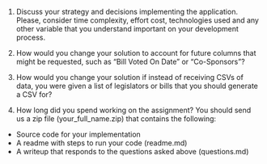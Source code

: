 
1. Discuss your strategy and decisions implementing the application. Please, consider time
complexity, effort cost, technologies used and any other variable that you understand
important on your development process.



2. How would you change your solution to account for future columns that might be
requested, such as “Bill Voted On Date” or “Co-Sponsors”?


3. How would you change your solution if instead of receiving CSVs of data, you were given a
list of legislators or bills that you should generate a CSV for?



4. How long did you spend working on the assignment?
You should send us a zip file (your_full_name.zip) that contains the following:
- Source code for your implementation
- A readme with steps to run your code (readme.md)
- A writeup that responds to the questions asked above (questions.md)
